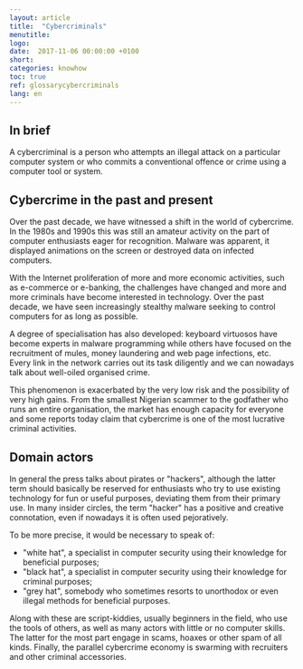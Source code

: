```yaml
---
layout: article
title:  "Cybercriminals"
menutitle:
logo:
date:  2017-11-06 00:00:00 +0100
short:
categories: knowhow
toc: true
ref: glossarycybercriminals
lang: en
---
```

## In brief
A cybercriminal is a person who attempts an illegal attack on a particular computer system or who commits a conventional offence or crime using a computer tool or system.

## Cybercrime in the past and present
Over the past decade, we have witnessed a shift in the world of cybercrime. In the 1980s and 1990s this was still an amateur activity on the part of computer enthusiasts eager for recognition. Malware was apparent, it displayed animations on the screen or destroyed data on infected computers.

With the Internet proliferation of more and more economic activities, such as e-commerce or e-banking, the challenges have changed and more and more criminals have become interested in technology. Over the past decade, we have seen increasingly stealthy malware seeking to control computers for as long as possible.

A degree of specialisation has also developed: keyboard virtuosos have become experts in malware programming while others have focused on the recruitment of mules, money laundering and web page infections, etc. Every link in the network carries out its task diligently and we can nowadays talk about well-oiled organised crime.

This phenomenon is exacerbated by the very low risk and the possibility of very high gains. From the smallest Nigerian scammer to the godfather who runs an entire organisation, the market has enough capacity for everyone and some reports today claim that cybercrime is one of the most lucrative criminal activities.

## Domain actors
In general the press talks about pirates or "hackers", although the latter term should basically be reserved for enthusiasts who try to use existing technology for fun or useful purposes, deviating them from their primary use. In many insider circles, the term "hacker" has a positive and creative connotation, even if nowadays it is often used pejoratively.

To be more precise, it would be necessary to speak of:

* "white hat", a specialist in computer security using their knowledge for beneficial purposes;
* "black hat", a specialist in computer security using their knowledge for criminal purposes;
* "grey hat", somebody who sometimes resorts to unorthodox or even illegal methods for beneficial purposes.

Along with these are script-kiddies, usually beginners in the field, who use the tools of others, as well as many actors with little or no computer skills. The latter for the most part engage in scams, hoaxes or other spam of all kinds. Finally, the parallel cybercrime economy is swarming with recruiters and other criminal accessories.
